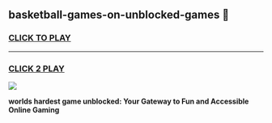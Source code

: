 
## basketball-games-on-unblocked-games 👋
<h3>
<a href="https://premium.freeplayer.one?title=basketball-games-on-unblocked-games&ref=14F">CLICK TO PLAY</a></h3>
<hr>

<h3>
<a href="https://premium.freeplayer.one?title=basketball-games-on-unblocked-games&ref=14F">CLICK 2 PLAY</a>
  
</h3>

<a href="https://premium.freeplayer.one?title=basketball-games-on-unblocked-games&ref=12F/"><img src="https://clearcache.store/games.png"></a>


**worlds hardest game unblocked: Your Gateway to Fun and Accessible Online Gaming**
